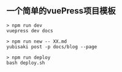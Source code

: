 ## 一个简单的vuePress项目模板
```
> npm run dev
vuepress dev docs

> npm run new -- XX.md
yubisaki post -p docs/blog --page

> npm run deploy
bash deploy.sh
```
